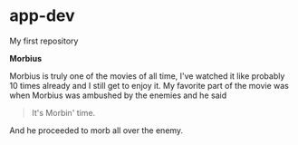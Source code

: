 # app-dev
My first repository

**Morbius**

Morbius is truly one of the movies of all time, I've watched it like probably 10 times already and I still get to enjoy it. My favorite part of the movie was when Morbius was ambushed by the enemies and he said
> It's Morbin' time. 

 And he proceeded to morb all over the enemy.
